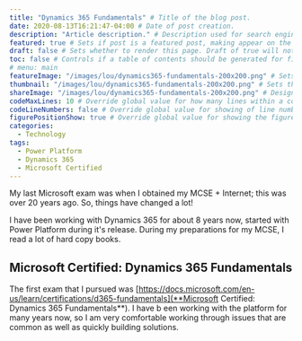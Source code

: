```yaml
---
title: "Dynamics 365 Fundamentals" # Title of the blog post.
date: 2020-08-13T16:21:47-04:00 # Date of post creation.
description: "Article description." # Description used for search engine.
featured: true # Sets if post is a featured post, making appear on the home page side bar.
draft: false # Sets whether to render this page. Draft of true will not be rendered.
toc: false # Controls if a table of contents should be generated for first-level links automatically.
# menu: main
featureImage: "/images/lou/dynamics365-fundamentals-200x200.png" # Sets featured image on blog post.
thumbnail: "/images/lou/dynamics365-fundamentals-200x200.png" # Sets thumbnail image appearing inside card on homepage.
shareImage: "/images/lou/dynamics365-fundamentals-200x200.png" # Designate a separate image for social media sharing.
codeMaxLines: 10 # Override global value for how many lines within a code block before auto-collapsing.
codeLineNumbers: false # Override global value for showing of line numbers within code block.
figurePositionShow: true # Override global value for showing the figure label.
categories:
  - Technology
tags:
  - Power Platform
  - Dynamics 365
  - Microsoft Certified
---
```


My last Microsoft exam was when I obtained my MCSE + Internet; this was over 20 years ago. So, things have changed a lot!

I have been working with Dynamics 365 for about 8 years now, started with Power Platform during it's release. During my preparations for my MCSE, I read a lot of hard copy books.

## Microsoft Certified: Dynamics 365 Fundamentals

The first exam that I pursued was [https://docs.microsoft.com/en-us/learn/certifications/d365-fundamentals](**Microsoft Certified: Dynamics 365 Fundamentals**). I have b een working with the platform for many years now, so I am very comfortable working through issues that are common as well as quickly building solutions. 



